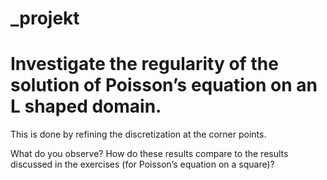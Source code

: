 # _projekt

# Investigate the regularity of the solution of Poisson’s equation on an L shaped domain. 
This is done by refining the discretization at the corner points. 

What do you observe? How do these results compare to the results discussed in the exercises (for Poisson’s equation on a square)?
